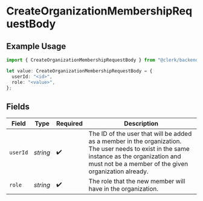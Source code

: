 # CreateOrganizationMembershipRequestBody

## Example Usage

```typescript
import { CreateOrganizationMembershipRequestBody } from "@clerk/backend-api-client/models/operations";

let value: CreateOrganizationMembershipRequestBody = {
  userId: "<id>",
  role: "<value>",
};
```

## Fields

| Field                                                                                                                                                                                               | Type                                                                                                                                                                                                | Required                                                                                                                                                                                            | Description                                                                                                                                                                                         |
| --------------------------------------------------------------------------------------------------------------------------------------------------------------------------------------------------- | --------------------------------------------------------------------------------------------------------------------------------------------------------------------------------------------------- | --------------------------------------------------------------------------------------------------------------------------------------------------------------------------------------------------- | --------------------------------------------------------------------------------------------------------------------------------------------------------------------------------------------------- |
| `userId`                                                                                                                                                                                            | *string*                                                                                                                                                                                            | :heavy_check_mark:                                                                                                                                                                                  | The ID of the user that will be added as a member in the organization.<br/>The user needs to exist in the same instance as the organization and must not be a member of the given organization already. |
| `role`                                                                                                                                                                                              | *string*                                                                                                                                                                                            | :heavy_check_mark:                                                                                                                                                                                  | The role that the new member will have in the organization.                                                                                                                                         |